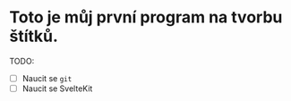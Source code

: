 # Toto je můj první program na tvorbu štítků.

TODO:
- [ ] Naucit se `git`
- [ ] Naucit se SvelteKit
